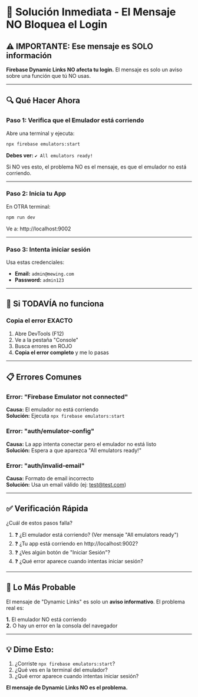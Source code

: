 # 🚨 Solución Inmediata - El Mensaje NO Bloquea el Login

## ⚠️ IMPORTANTE: Ese mensaje es SOLO información

**Firebase Dynamic Links NO afecta tu login.** El mensaje es solo un aviso sobre una función que tú NO usas.

---

## 🔍 Qué Hacer Ahora

### Paso 1: Verifica que el Emulador está corriendo

Abre una terminal y ejecuta:
```bash
npx firebase emulators:start
```

**Debes ver:** `✔ All emulators ready!`

Si NO ves esto, el problema NO es el mensaje, es que el emulador no está corriendo.

---

### Paso 2: Inicia tu App

En OTRA terminal:
```bash
npm run dev
```

Ve a: http://localhost:9002

---

### Paso 3: Intenta iniciar sesión

Usa estas credenciales:
- **Email:** `admin@mewing.com`
- **Password:** `admin123`

---

## 🚨 Si TODAVÍA no funciona

### Copia el error EXACTO

1. Abre DevTools (F12)
2. Ve a la pestaña "Console"
3. Busca errores en ROJO
4. **Copia el error completo** y me lo pasas

---

## 📋 Errores Comunes

### Error: "Firebase Emulator not connected"
**Causa:** El emulador no está corriendo  
**Solución:** Ejecuta `npx firebase emulators:start`

### Error: "auth/emulator-config" 
**Causa:** La app intenta conectar pero el emulador no está listo  
**Solución:** Espera a que aparezca "All emulators ready!"

### Error: "auth/invalid-email"
**Causa:** Formato de email incorrecto  
**Solución:** Usa un email válido (ej: test@test.com)

---

## ✅ Verificación Rápida

¿Cuál de estos pasos falla?

1. ❓ ¿El emulador está corriendo? (Ver mensaje "All emulators ready")
2. ❓ ¿Tu app está corriendo en http://localhost:9002?
3. ❓ ¿Ves algún botón de "Iniciar Sesión"?
4. ❓ ¿Qué error aparece cuando intentas iniciar sesión?

---

## 🎯 Lo Más Probable

El mensaje de "Dynamic Links" es solo un **aviso informativo**. El problema real es:

**1.** El emulador NO está corriendo  
**2.** O hay un error en la consola del navegador

---

## 💡 Dime Esto:

1. ¿Corriste `npx firebase emulators:start`?
2. ¿Qué ves en la terminal del emulador?
3. ¿Qué error aparece cuando intentas iniciar sesión?

**El mensaje de Dynamic Links NO es el problema.**
